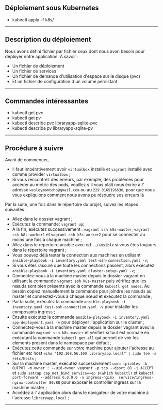 ## Déploiement sous Kubernetes

- kubectl apply -f k8s/

---

## Description du déploiement

Nous avons défini fichier par fichier ceux dont nous avon besoin pour deployer notre application. À savoir :

- Un fichier de déploiement
- Un fichier de services
- Un fichier de demande d'utilisation d'espace sur le disque (pvc)
- Et un fichier de configuration d'un volume persistant

---

## Commandes intéressantes

- kubectl get pvc
- kubectl get pv
- kubectl describe pvc libraryapp-sqlite-pvc
- kubectl describe pv libraryapp-sqlite-pv

---

## Procédure à suivre

Avant de commencer,

- Il faut impérativement avoir `virtualbox` installé et `vagrant` installé avec comme provider `virtualbox` ;
- Si vous rencontrez des erreurs, par exemple, des problèmes pour accéder au metric des pods, veuillez s'il vous plaît
  nous écrire à l' adresse `wesleymontcho@gmail.com` ou au `229 0169196638`, pour que nous vous expliquions comment nous avons pu résoudre
  ses erreurs là

Par la suite, une fois dans le répertoire du projet, suivez les étapes suivantes :

- Allez dans le dossier vagrant ;
- Exécutez la commande: `vagrant up`;
- A la fin, exécutez successivement : `vagrant ssh k8s-master`, `vagrant ssh k8s-worker1` et `vagrant ssh k8s-worker2`
  pour se connecter au moins une fois à chaque machine ;
- Allez dans le repertoire ansible avec cd `../ansible` si vous êtes toujours dans le répertoire vagrant ;
- Vous pouvez déjà tester la connection aux machines en
  utilisant `ansible-playbook -i inventory.yaml test-ssh-connection.yaml -v`;
- Si vous êtes rassuré que toute les connections passent, alors
  exécutez `ansible-playbook -i inventory.yaml cluster-setup.yaml -v`;
- Connectez-vous à la machine master depuis le dossier vagrant en utilisant la commande `vagrant ssh k8s-master` puis
  vérifiez que les nœuds sont bien présents avec la commande `kubectl get nodes`. Au besoin copiez manuellement la commande
  pour joindre les nœuds au master et connectez-vous à chaque nœud et exécutez la commande ;
- Par la suite, exécutez la commande `ansible-playbook -i inventory.yaml test-ssh-connection.yaml -v` pour installer les
  composants ingress ;
- Ensuite exécutez la commande `ansible-playbook -i inventory.yaml app-deployment.yaml -v` pour déployer l'application
  sur le cluster ;
- Connectez-vous à la machine master depuis le dossier vagrant avec la commande `vagrant ssh k8s-master` et vérifiez si
  tout est normale en exécutant la commande `kubectl get all` qui permet de voir les elements present dans le namespace
  par défaut ;
- Exécutez cette commande sur votre machine pour ajouter l'adresse au fichier etc
  host `echo "192.168.56.100 libraryapp.local" | sudo tee -a /etc/hosts` ;
- Sur la machine master, exécutez
  successivement `sudo iptables -A OUTPUT -m owner ! --uid-owner vagrant -p tcp --dport 80 -j ACCEPT`
  et `sudo setcap cap_net_bind_service=+ep $(which kubectl)`
  et `kubectl port-forward --address 0.0.0.0 -n ingress-nginx  service/ingress-nginx-controller 80:80` pour exposer le
  controller ingress sur la machine master ;
- Accédez à l' application alors dans le navigateur de votre machine à l'adresse `libraryapp.local` ;

---